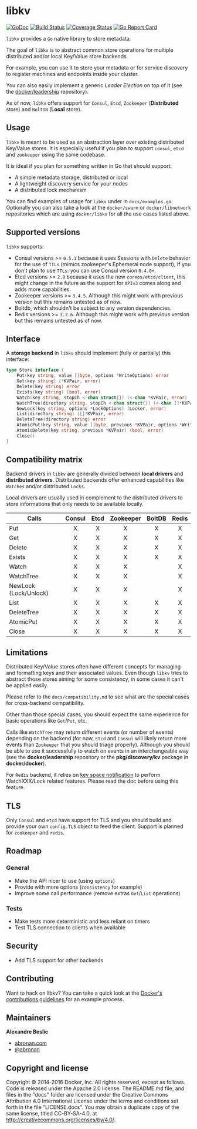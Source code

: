 # libkv

[![GoDoc](https://godoc.org/github.com/docker/libkv?status.png)](https://godoc.org/github.com/abronan/libkv)
[![Build Status](https://travis-ci.org/docker/libkv.svg?branch=master)](https://travis-ci.org/abronan/libkv)
[![Coverage Status](https://coveralls.io/repos/docker/libkv/badge.svg)](https://coveralls.io/r/abronan/libkv)
[![Go Report Card](https://goreportcard.com/badge/github.com/abronan/libkv)](https://goreportcard.com/report/github.com/abronan/libkv)

`libkv` provides a `Go` native library to store metadata.

The goal of `libkv` is to abstract common store operations for multiple distributed and/or local Key/Value store backends.

For example, you can use it to store your metadata or for service discovery to register machines and endpoints inside your cluster.

You can also easily implement a generic *Leader Election* on top of it (see the [docker/leadership](https://github.com/docker/leadership) repository).

As of now, `libkv` offers support for `Consul`, `Etcd`, `Zookeeper` (**Distributed** store) and `BoltDB` (**Local** store).

## Usage

`libkv` is meant to be used as an abstraction layer over existing distributed Key/Value stores. It is especially useful if you plan to support `consul`, `etcd` and `zookeeper` using the same codebase.

It is ideal if you plan for something written in Go that should support:

- A simple metadata storage, distributed or local
- A lightweight discovery service for your nodes
- A distributed lock mechanism

You can find examples of usage for `libkv` under in `docs/examples.go`. Optionally you can also take a look at the `docker/swarm` or `docker/libnetwork` repositories which are using `docker/libkv` for all the use cases listed above.

## Supported versions

`libkv` supports:
- Consul versions >= `0.5.1` because it uses Sessions with `Delete` behavior for the use of `TTLs` (mimics zookeeper's Ephemeral node support), If you don't plan to use `TTLs`: you can use Consul version `0.4.0+`.
- Etcd versions >= `2.0` because it uses the new `coreos/etcd/client`, this might change in the future as the support for `APIv3` comes along and adds more capabilities.
- Zookeeper versions >= `3.4.5`. Although this might work with previous version but this remains untested as of now.
- Boltdb, which shouldn't be subject to any version dependencies.
- Redis versions >= `3.2.6`. Although this might work with previous version but this remains untested as of now.

## Interface

A **storage backend** in `libkv` should implement (fully or partially) this interface:

```go
type Store interface {
	Put(key string, value []byte, options *WriteOptions) error
	Get(key string) (*KVPair, error)
	Delete(key string) error
	Exists(key string) (bool, error)
	Watch(key string, stopCh <-chan struct{}) (<-chan *KVPair, error)
	WatchTree(directory string, stopCh <-chan struct{}) (<-chan []*KVPair, error)
	NewLock(key string, options *LockOptions) (Locker, error)
	List(directory string) ([]*KVPair, error)
	DeleteTree(directory string) error
	AtomicPut(key string, value []byte, previous *KVPair, options *WriteOptions) (bool, *KVPair, error)
	AtomicDelete(key string, previous *KVPair) (bool, error)
	Close()
}
```

## Compatibility matrix

Backend drivers in `libkv` are generally divided between **local drivers** and **distributed drivers**. Distributed backends offer enhanced capabilities like `Watches` and/or distributed `Locks`.

Local drivers are usually used in complement to the distributed drivers to store informations that only needs to be available locally.

| Calls                 |   Consul   |  Etcd  |  Zookeeper  |  BoltDB  |    Redis   |
|-----------------------|:----------:|:------:|:-----------:|:--------:|:----------:|
| Put                   |     X      |   X    |      X      |    X     |      X     |
| Get                   |     X      |   X    |      X      |    X     |      X     |
| Delete                |     X      |   X    |      X      |    X     |      X     |
| Exists                |     X      |   X    |      X      |    X     |      X     |
| Watch                 |     X      |   X    |      X      |          |      X     |
| WatchTree             |     X      |   X    |      X      |          |      X     |
| NewLock (Lock/Unlock) |     X      |   X    |      X      |          |      X     |
| List                  |     X      |   X    |      X      |    X     |      X     |
| DeleteTree            |     X      |   X    |      X      |    X     |      X     |
| AtomicPut             |     X      |   X    |      X      |    X     |      X     |
| Close                 |     X      |   X    |      X      |    X     |      X     |

## Limitations

Distributed Key/Value stores often have different concepts for managing and formatting keys and their associated values. Even though `libkv` tries to abstract those stores aiming for some consistency, in some cases it can't be applied easily.

Please refer to the `docs/compatibility.md` to see what are the special cases for cross-backend compatibility.

Other than those special cases, you should expect the same experience for basic operations like `Get`/`Put`, etc.

Calls like `WatchTree` may return different events (or number of events) depending on the backend (for now, `Etcd` and `Consul` will likely return more events than `Zookeeper` that you should triage properly). Although you should be able to use it successfully to watch on events in an interchangeable way (see the **docker/leadership** repository or the **pkg/discovery/kv** package in **docker/docker**).

For `Redis` backend, it relies on [key space notification](https://redis.io/topics/notifications) to perform WatchXXX/Lock related features. Please read the doc before using this feature.

## TLS

Only `Consul` and `etcd` have support for TLS and you should build and provide your own `config.TLS` object to feed the client. Support is planned for `zookeeper` and `redis`.

## Roadmap

### General

- Make the API nicer to use (using `options`)
- Provide with more options (`consistency` for example)
- Improve some call performance (remove extras `Get`/`List` operations)

### Tests

- Make tests more deterministic and less reliant on timers
- Test TLS connection to clients when available

## Security

- Add TLS support for other backends

## Contributing

Want to hack on libkv? You can take a quick look at the [Docker's contributions guidelines](https://github.com/docker/docker/blob/master/CONTRIBUTING.md) for an example process.

## Maintainers

**Alexandre Beslic**

- [abronan.com](https://abronan.com)
- [@abronan](https://twitter.com/abronan)

## Copyright and license

Copyright © 2014-2016 Docker, Inc. All rights reserved, except as follows. Code is released under the Apache 2.0 license. The README.md file, and files in the "docs" folder are licensed under the Creative Commons Attribution 4.0 International License under the terms and conditions set forth in the file "LICENSE.docs". You may obtain a duplicate copy of the same license, titled CC-BY-SA-4.0, at http://creativecommons.org/licenses/by/4.0/.
